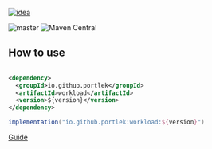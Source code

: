 [![idea](https://www.elegantobjects.org/intellij-idea.svg)](https://www.jetbrains.com/idea/)

![master](https://github.com/portlek/workload/workflows/build/badge.svg)
![Maven Central](https://img.shields.io/maven-central/v/io.github.portlek/workload?label=version)
## How to use
```xml

<dependency>
  <groupId>io.github.portlek</groupId>
  <artifactId>workload</artifactId>
  <version>${version}</version>
</dependency>
```
```groovy
implementation("io.github.portlek:workload:${version}")
```
[Guide](https://www.spigotmc.org/threads/409003/)
